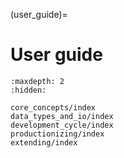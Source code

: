 (user_guide)=

# User guide

```{toctree}
:maxdepth: 2
:hidden:

core_concepts/index
data_types_and_io/index
development_cycle/index
productionizing/index
extending/index
```